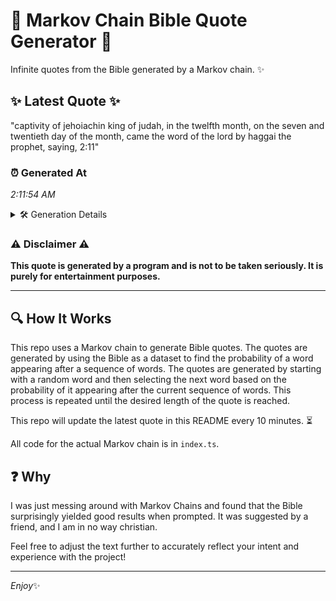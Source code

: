 # 📖 Markov Chain Bible Quote Generator 📖

Infinite quotes from the Bible generated by a Markov chain. ✨

## ✨ Latest Quote ✨
"captivity of jehoiachin king of judah, in the twelfth month, on the seven and twentieth day of the month, came the word of the lord by haggai the prophet, saying, 2:11"

### ⏰ Generated At
*2:11:54 AM*

<details>
    <summary>🛠️ Generation Details</summary>
    <p>
        <strong>🌱 Seed:</strong> captivity<br>
        <strong>🔄 Iterations:</strong> 30<br>
        <strong>📜 Context History:</strong><br>[ captivity ]: of<br>[ captivity, of ]: jehoiachin<br>[ captivity, of, jehoiachin ]: king<br>[ captivity, of, jehoiachin, king ]: of<br>[ captivity, of, jehoiachin, king, of ]: judah,<br>[ captivity, of, jehoiachin, king, of, judah, ]: in<br>[ of, jehoiachin, king, of, judah,, in ]: the<br>[ jehoiachin, king, of, judah,, in, the ]: twelfth<br>[ king, of, judah,, in, the, twelfth ]: month,<br>[ of, judah,, in, the, twelfth, month, ]: on<br>[ judah,, in, the, twelfth, month,, on ]: the<br>[ in, the, twelfth, month,, on, the ]: seven<br>[ the, twelfth, month,, on, the, seven ]: and<br>[ twelfth, month,, on, the, seven, and ]: twentieth<br>[ month,, on, the, seven, and, twentieth ]: day<br>[ on, the, seven, and, twentieth, day ]: of<br>[ the, seven, and, twentieth, day, of ]: the<br>[ seven, and, twentieth, day, of, the ]: month,<br>[ and, twentieth, day, of, the, month, ]: came<br>[ twentieth, day, of, the, month,, came ]: the<br>[ day, of, the, month,, came, the ]: word<br>[ of, the, month,, came, the, word ]: of<br>[ the, month,, came, the, word, of ]: the<br>[ month,, came, the, word, of, the ]: lord<br>[ came, the, word, of, the, lord ]: by<br>[ the, word, of, the, lord, by ]: haggai<br>[ word, of, the, lord, by, haggai ]: the<br>[ of, the, lord, by, haggai, the ]: prophet,<br>[ the, lord, by, haggai, the, prophet, ]: saying,<br>[ lord, by, haggai, the, prophet,, saying, ]: 2:11<br>
    </p>
</details>

### ⚠️ Disclaimer ⚠️
**This quote is generated by a program and is not to be taken seriously. It is purely for entertainment purposes.**

---

## 🔍 How It Works

This repo uses a Markov chain to generate Bible quotes. The quotes are generated by using the Bible as a dataset to find the probability of a word appearing after a sequence of words. The quotes are generated by starting with a random word and then selecting the next word based on the probability of it appearing after the current sequence of words. This process is repeated until the desired length of the quote is reached.

This repo will update the latest quote in this README every 10 minutes. ⏳

All code for the actual Markov chain is in `index.ts`.

## ❓ Why

I was just messing around with Markov Chains and found that the Bible surprisingly yielded good results when prompted. 
It was suggested by a friend, and I am in no way christian.

Feel free to adjust the text further to accurately reflect your intent and experience with the project!

---

*Enjoy*✨
